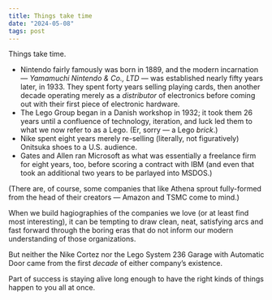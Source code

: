 ```yaml
---
title: Things take time
date: "2024-05-08"
tags: post
---
```


Things take time.

- Nintendo fairly famously was born in 1889, and the modern incarnation — _Yamamuchi Nintendo & Co., LTD_ — was established nearly fifty years later, in 1933. They spent forty years selling playing cards, then another decade operating merely as a _distributor_ of electronics before coming out with their first piece of electronic hardware.
- The Lego Group began in a Danish workshop in 1932; it took them 26 years until a confluence of technology, iteration, and luck led them to what we now refer to as a Lego. (Er, sorry — a Lego _brick_.)
- Nike spent eight years merely re-selling (literally, not figuratively) Onitsuka shoes to a U.S. audience.
- Gates and Allen ran Microsoft as what was essentially a freelance firm for eight years, too, before scoring a contract with IBM (and even that took an additional two years to be parlayed into MSDOS.)

(There are, of course, some companies that like Athena sprout fully-formed from the head of their creators — Amazon and TSMC come to mind.)

When we build hagiographies of the companies we love (or at least find most interesting), it can be tempting to draw clean, neat, satisfying arcs and fast forward through the boring eras that do not inform our modern understanding of those organizations.

But neither the Nike Cortez nor the Lego System 236 Garage with Automatic Door came from the first _decade_ of either company’s existence.

Part of success is staying alive long enough to have the right kinds of things happen to you all at once.
